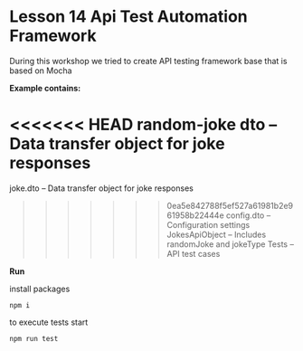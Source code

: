 # Lesson 14 Api Test Automation Framework
During this workshop we tried to create API testing framework base that is based on Mocha

**Example contains:**

<<<<<<< HEAD
random-joke dto – Data transfer object for joke responses
=======
joke.dto – Data transfer object for joke responses
>>>>>>> 0ea5e842788f5ef527a61981b2e961958b22444e
config.dto – Configuration settings
JokesApiObject – Includes randomJoke and jokeType
Tests – API test cases

**Run**

install packages
```
npm i
```

to execute tests start 
```
npm run test
```